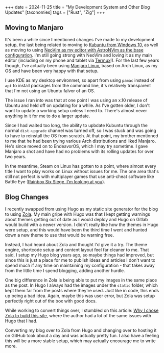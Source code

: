 +++
date = 2024-11-25
title = "My Development System and Other Blog Updates"
[taxonomies]
tags = ["Rust", "Zig"]
+++

## Moving to Manjaro

It's been a while since I mentioned changes I've made to my development setup, the last being related to moving to [Kubuntu from Windows 10](@/017-kubuntu/index.md), as well as moving to using [NeoVim as my editor with AstroNVim as the base configuration](@/021-nvim-is-awesome/index.md).  I'm still going strong with NeoVim and loving it as my main editor (including on my phone and tablet via [Termux](https://termux.dev/en/)!).  For the last few years though, I've actually been using [Manjaro Linux](https://manjaro.org/), based on Arch Linux, as my OS and have been very happy with that setup.

I use KDE as my desktop environmet, so apart from using `pamac` instead of `apt` to install packages from the command line, it's relatively transparent that I'm not using an Ubuntu falvor of an OS.

The issue I ran into was that at one point I was using an x.10 release of Ubuntu and held off on updating for a while.  As I've gotten older, I don't want to update a working setup unless I need to.  There's almost never anything in it for me to do a larger update.

Since I had waited too long, the ability to upbdate Kubuntu through the normal `dist-upgrade` channel was turned off, so I was stuck and was going to have to reinstall the OS from scratch.  At that point, my brother mentioned to me that he had been trying various Arch distributions and liked Manjaro.  He's since moved on to EndeavorOS, which I may try sometime.  I gave Manjaro a shot and have had no problems with its rolling updates for over two years.

In the meantime, Steam on Linux has gotten to a point, where almost every title I want to play works on Linux without issues for me.  The one area that's still not perfect is with multiplayer games that use anti-cheat software like Battle Eye ([Rainbox Six Siege, I'm looking at you](https://www.protondb.com/app/359550)).

## Blog Changes

I recently swapped from using Hugo as my static site generator for the blog to using [Zola](https://www.getzola.org/).  My main gripe with Hugo was that I kept getting warnings about themes getting out of date as I would deploy and Hugo on Gitlab would build with a newer version.  I didn't really like how the themes in Hugo were setup, and this would have been the third time I went and hunted down a new theme to use that would be warning free.

Instead, I had heard about Zola and thought I'd give it a try.  The theme engine, shortcode setup and content layout feel far cleaner to me.  That said, I setup my Hugo blog years ago, so maybe things had improved, but since this is just a place for me to publish ideas and articles I don't want to spend much if any time on maintaining my configuration - that takes away from the little time I spend blogging, adding another hurdle.

One big difference in Zola is being able to put my images in the same place as the post.  In Hugo I always had the images under the `static` folder, which kept them far from the posts where they're used.  Just like in code, this ends up being a bad idea.  Again, maybe this was user error, but Zola was setup perfectly right out of the box with good docs.

While working to convert things over, I stumbled on this article: [Why I chose Zola to build this site](https://thedataquarry.com/posts/static-site-zola/), where the author had a lot of the same issues with Hugo that I had.

Converting my blog over to Zola from Hugo and changing over to hosting it on GitHub took about a day and was actually pretty fun.  I also have a feeling this will be a more stable setup, which may actually encourage me to write more.
